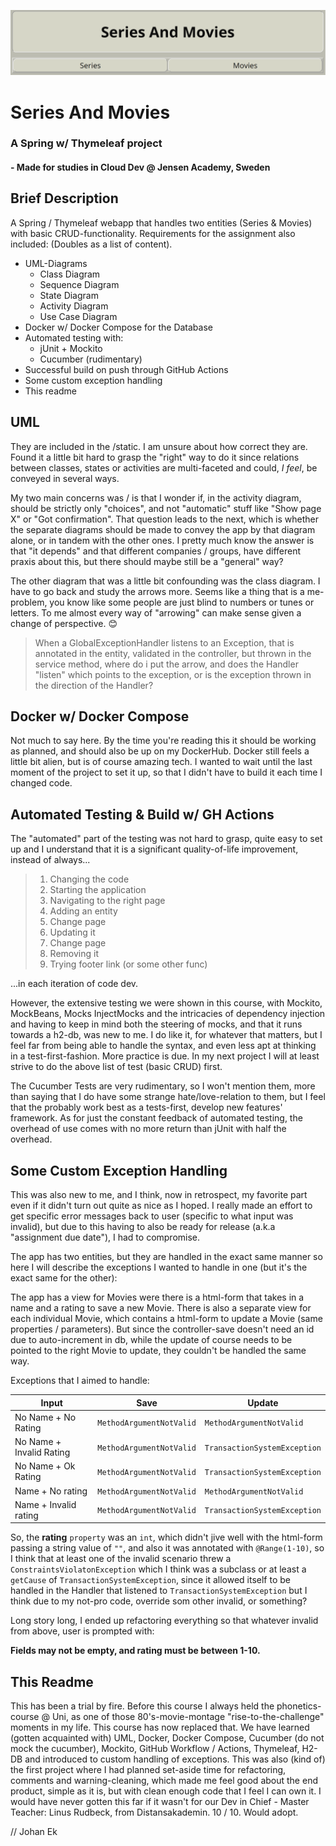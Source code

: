 ![Header](/src/main/resources/static/sandm.png)

# Series And Movies

### A Spring w/ Thymeleaf project
#### - Made for studies in Cloud Dev @ Jensen Academy, Sweden

## Brief Description

A Spring / Thymeleaf webapp that handles two entities (Series & Movies) with basic CRUD-functionality.
Requirements for the assignment also included:
(Doubles as a list of content).

- UML-Diagrams
    - Class Diagram
    - Sequence Diagram
    - State Diagram
    - Activity Diagram
    - Use Case Diagram
- Docker w/ Docker Compose for the Database
- Automated testing with:
    - jUnit + Mockito
    - Cucumber (rudimentary)
- Successful build on push through GitHub Actions
- Some custom exception handling
- This readme

## UML

They are included in the /static. I am unsure about how correct they are.
Found it a little bit hard to grasp the "right" way to do it since relations between classes,
states or activities are multi-faceted and could, *I feel*, be conveyed in several ways.

My two main concerns was / is that I wonder if, in the activity diagram, should be strictly only "choices",
and not "automatic" stuff like "Show page X" or "Got confirmation". That question leads to the next,
which is whether the separate diagrams should be made to convey the app by that diagram alone,
or in tandem with the other ones. I pretty much know the answer is that "it depends" and that different companies / groups,
have different praxis about this, but there should maybe still be a "general" way?

The other diagram that was a little bit confounding was the class diagram.
I have to go back and study the arrows more. Seems like a thing that is a me-problem,
you know like some people are just blind to numbers or tunes or letters. To me almost every way of "arrowing" can make sense given a change of perspective. 😊

> When a GlobalExceptionHandler listens to an Exception, that is annotated in the entity, validated in the controller, but thrown in the service method, where do i put the arrow,
and does the Handler "listen" which points to the exception, or is the exception thrown in the direction of the Handler?

## Docker w/ Docker Compose

Not much to say here. By the time you're reading this it should be working as planned, and should also be up on my DockerHub.
Docker still feels a little bit alien, but is of course amazing tech. I wanted to wait until the last moment of the project to set it up, so that I didn't have to build it each time I changed code.

## Automated Testing & Build w/ GH Actions

The "automated" part of the testing was not hard to grasp, quite easy to set up and I understand that it is a significant quality-of-life improvement,
instead of always...


>1. Changing the code
>2. Starting the application
>3. Navigating to the right page
>4. Adding an entity
>5. Change page
>6. Updating it
>7. Change page
>8. Removing it
>9. Trying footer link (or some other func)

...in each iteration of code dev.

However, the extensive testing we were shown in this course, with Mockito, MockBeans, Mocks InjectMocks and the intricacies of dependency injection and having to keep in mind both the steering of mocks,
and that it runs towards a h2-db, was new to me. I do like it, for whatever that matters, but I feel far from being able to handle the syntax, and even less apt at thinking in a test-first-fashion.
More practice is due. In my next project I will at least strive to do the above list of test (basic CRUD) first.

The Cucumber Tests are very rudimentary, so I won't mention them, more than saying that I do have some strange hate/love-relation to them,
but I feel that the probably work best as a tests-first, develop new features' framework. As for just the constant feedback of automated testing, the overhead of use comes with no more return than jUnit with half the overhead.

## Some Custom Exception Handling

This was also new to me, and I think, now in retrospect, my favorite part even if it didn't turn out quite as nice as I hoped.
I really made an effort to get specific error messages back to user (specific to what input was invalid), but due to this having to also be ready for release (a.k.a "assignment due date"), I had to compromise.

The app has two entities, but they are handled in the exact same manner so here I will describe the exceptions I wanted to handle in one (but it's the exact same for the other):

The app has a view for Movies were there is a html-form that takes in a name and a rating to save a new Movie.
There is also a separate view for each individual Movie, which contains a html-form to update a Movie (same properties / parameters).
But since the controller-save doesn't need an id due to auto-increment in db, while the update of course needs to be pointed to the right Movie to update, they couldn't be handled the same way.

Exceptions that I aimed to handle:

| Input                    | Save                     | Update                       |  
|--------------------------|--------------------------|------------------------------|
| No Name + No Rating      | `MethodArgumentNotValid` | `MethodArgumentNotValid`     |
| No Name + Invalid Rating | `MethodArgumentNotValid` | `TransactionSystemException` |
| No Name + Ok Rating      | `MethodArgumentNotValid` | `TransactionSystemException` |
| Name +  No rating        | `MethodArgumentNotValid` | `MethodArgumentNotValid`     |
| Name + Invalid rating    | `MethodArgumentNotValid` | `TransactionSystemException` |

So, the **rating** `property` was an `int`, which didn't jive well with the html-form passing a string value of `""`, and also it was annotated with `@Range(1-10)`,
so I think that at least one of the invalid scenario threw a `ConstraintsViolatonException` which I think was a subclass or at least a `getCause` of `TransactionSystemException`,
since it allowed itself to be handled in the Handler that listened to `TransactionSystemException` but I think due to my not-pro code, override som other invalid, or something?

Long story long, I ended up refactoring everything so that whatever invalid from above, user is prompted with:

**Fields may not be empty, and rating must be between 1-10.**

## This Readme

This has been a trial by fire. Before this course I always held the phonetics-course @ Uni, as one of those 80's-movie-montage "rise-to-the-challenge" moments in my life.
This course has now replaced that. We have learned (gotten acquainted with) UML, Docker, Docker Compose, Cucumber (do not mock the cucumber), Mockito, GitHub Workflow / Actions, Thymeleaf, H2-DB and introduced to custom handling of exceptions.
This was also (kind of) the first project where I had planned set-aside time for refactoring, comments and warning-cleaning, which made me feel good about the end product, simple as it is, but with clean enough code that I feel I can own it.
I would have never gotten this far if it wasn't for our Dev in Chief - Master Teacher: Linus Rudbeck, from Distansakademin.
10 / 10. Would adopt.

// Johan Ek
